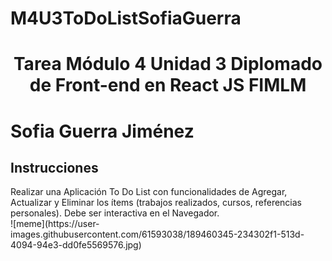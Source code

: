 # M4U3ToDoListSofiaGuerra

<h1><p align="center">Tarea Módulo 4 Unidad 3 Diplomado de Front-end en React JS FIMLM</p></h1>
<h1><p>Sofia Guerra Jiménez</p></h1>

<summary><h2><width="28" /> Instrucciones </h2></summary>
Realizar una Aplicación To Do List con funcionalidades de Agregar, Actualizar y Eliminar los ítems (trabajos realizados, cursos, referencias personales). Debe ser interactiva en el Navegador.
<br/>
![meme](https://user-images.githubusercontent.com/61593038/189460345-234302f1-513d-4094-94e3-dd0fe5569576.jpg)
